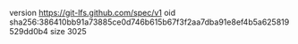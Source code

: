 version https://git-lfs.github.com/spec/v1
oid sha256:386410bb91a73885ce0d746b615b67f3f2aa7dba91e8ef4b5a625819529dd0b4
size 3025
